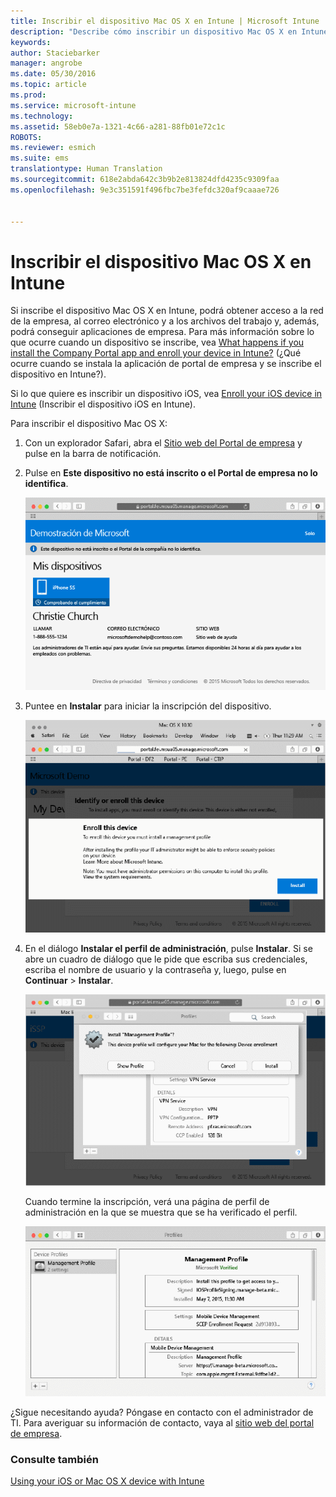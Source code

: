 ```yaml
---
title: Inscribir el dispositivo Mac OS X en Intune | Microsoft Intune
description: "Describe cómo inscribir un dispositivo Mac OS X en Intune."
keywords: 
author: Staciebarker
manager: angrobe
ms.date: 05/30/2016
ms.topic: article
ms.prod: 
ms.service: microsoft-intune
ms.technology: 
ms.assetid: 58eb0e7a-1321-4c66-a281-88fb01e72c1c
ROBOTS: 
ms.reviewer: esmich
ms.suite: ems
translationtype: Human Translation
ms.sourcegitcommit: 618e2abda642c3b9b2e813824dfd4235c9309faa
ms.openlocfilehash: 9e3c351591f496fbc7be3fefdc320af9caaae726


---
```



# Inscribir el dispositivo Mac OS X en Intune

Si inscribe el dispositivo Mac OS X en Intune, podrá obtener acceso a la red de la empresa, al correo electrónico y a los archivos del trabajo y, además, podrá conseguir aplicaciones de empresa. Para más información sobre lo que ocurre cuando un dispositivo se inscribe, vea [What happens if you install the Company Portal app and enroll your device in Intune?](what-happens-if-you-install-the-company-portal-app-and-enroll-your-device-in-intune-ios.md) (¿Qué ocurre cuando se instala la aplicación de portal de empresa y se inscribe el dispositivo en Intune?).

Si lo que quiere es inscribir un dispositivo iOS, vea [Enroll your iOS device in Intune](enroll-your-device-in-intune-ios.md) (Inscribir el dispositivo iOS en Intune).


Para inscribir el dispositivo Mac OS X:

1.  Con un explorador Safari, abra el [Sitio web del Portal de empresa](https://portal.manage.microsoft.com) y pulse en la barra de notificación.

2.  Pulse en **Este dispositivo no está inscrito o el Portal de empresa no lo identifica**.

    ![device-not-enrolled](./media/1-macosx-enroll-tap-enroll.png)

3.  Puntee en **Instalar** para iniciar la inscripción del dispositivo.

    ![tap-install-to-enroll](./media/2-macosx-enroll--install-button.png)

4.  En el diálogo **Instalar el perfil de administración**, pulse **Instalar**. Si se abre un cuadro de diálogo que le pide que escriba sus credenciales, escriba el nombre de usuario y la contraseña y, luego, pulse en **Continuar** &gt; **Instalar**.

    ![install-management-profile](./media/3-macosx-enroll-tap-install.png)

    Cuando termine la inscripción, verá una página de perfil de administración en la que se muestra que se ha verificado el perfil.

    ![management-profile-verified](./media/4-macosx-enroll-done.png)

¿Sigue necesitando ayuda? Póngase en contacto con el administrador de TI. Para averiguar su información de contacto, vaya al [sitio web del portal de empresa](http://portal.manage.microsoft.com).

### Consulte también
[Using your iOS or Mac OS X device with Intune](using-your-ios-or-mac-os-x-device-with-intune.md)



<!--HONumber=Jul16_HO4-->


